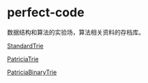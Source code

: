 # perfect-code

数据结构和算法的实验场，算法相关资料的存档库。

[StandardTrie](src/main/java/com/igeeksky/perfect/nlp/trie/StandardTrie.java)


[PatriciaTrie](src/main/java/com/igeeksky/perfect/nlp/trie/PatriciaTrie.java)


[PatriciaBinaryTrie](src/main/java/com/igeeksky/perfect/nlp/trie/PatriciaBinaryTrie.java)

